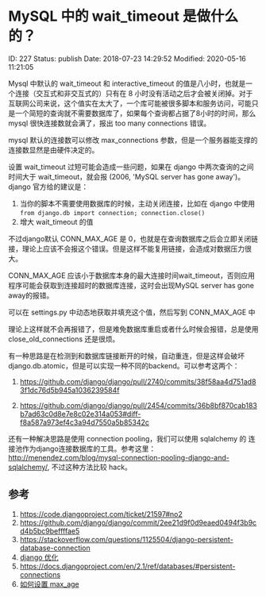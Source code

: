 # MySQL 中的 wait_timeout 是做什么的？


ID: 227
Status: publish
Date: 2018-07-23 14:29:52
Modified: 2020-05-16 11:21:05


Mysql 中默认的 wait_timeout 和 interactive_timeout 的值是八小时，也就是一个连接（交互式和非交互式的）只有在 8 小时没有活动之后才会被关闭掉。对于互联网公司来说，这个值实在太大了，一个库可能被很多脚本和服务访问，可能只是一个简短的查询就不需要数据库了，如果每个查询都占据了8小时的时间，那么 mysql 很快连接数就会满了，报出 too many connections 错误。

mysql 默认的连接数可以修改 max_connections 参数，但是一个服务器能支撑的连接数显然是由硬件决定的。

设置 wait_timeout 过短可能会造成一些问题，如果在 django 中两次查询的之间时间大于 wait_timeout，就会报 (2006, 'MySQL server has gone away')。django 官方给的建议是：

1. 当你的脚本不需要使用数据库的时候，主动关闭连接，比如在 django 中使用 `from django.db import connection; connection.close()`
2. 增大 wait_timeout 的值

不过django默认 CONN_MAX_AGE 是 0，也就是在查询数据库之后会立即关闭链接，理论上应该不会报这个错误。但是这样不能复用链接，会造成对数据压力很大。

CONN_MAX_AGE 应该小于数据库本身的最大连接时间wait_timeout，否则应用程序可能会获取到连接超时的数据库连接，这时会出现MySQL server has gone away的报错。

可以在 settings.py 中动态地获取并填充这个值，然后写到 CONN_MAX_AGE 中

理论上这样就不会再报错了，但是难免数据库重启或者什么时候会报错，总是使用 close_old_connections 还是很烦。

有一种思路是在检测到和数据库链接断开的时候，自动重连，但是这样会破坏 django.db.atomic，但是可以实现一种不同的backend。可以参考这两个：

1. https://github.com/django/django/pull/2740/commits/38f58aa4d751ad83f1dc76d5b945a1036239584f

2. https://github.com/django/django/pull/2454/commits/36b8bf870cab183b7ad63c0d8e7e8c02e314a053#diff-f8a587a973ef4c3a94d7550a5b85342c

还有一种解决思路是使用 connection pooling，我们可以使用 sqlalchemy 的 连接池作为django连接数据库的工具。参考这里：http://menendez.com/blog/mysql-connection-pooling-django-and-sqlalchemy/, 不过这种方法比较 hack。


## 参考

1. https://code.djangoproject.com/ticket/21597#no2
2. https://github.com/django/django/commit/2ee21d9f0d9eaed0494f3b9cd4b5bc9beffffae5
3. https://stackoverflow.com/questions/1125504/django-persistent-database-connection
4. [django 优化](https://blog.csdn.net/u011546806/article/details/45576669)
5. https://docs.djangoproject.com/en/2.1/ref/databases/#persistent-connections
6. [如何设置 max_age](https://stackoverflow.com/questions/19937257/what-is-a-good-value-for-conn-max-age-in-django)